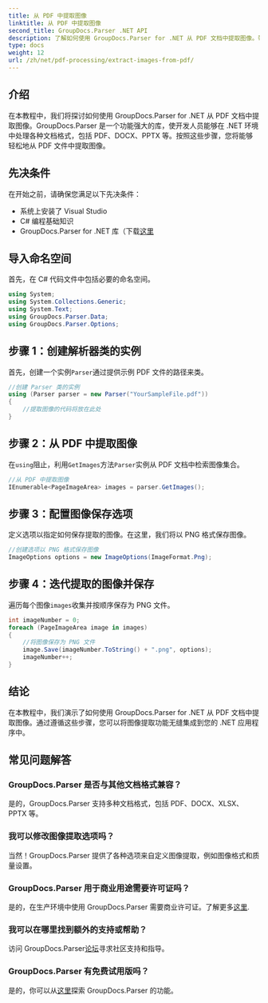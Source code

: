 ```yaml
---
title: 从 PDF 中提取图像
linktitle: 从 PDF 中提取图像
second_title: GroupDocs.Parser .NET API
description: 了解如何使用 GroupDocs.Parser for .NET 从 PDF 文档中提取图像。带有代码示例的分步指南。
type: docs
weight: 12
url: /zh/net/pdf-processing/extract-images-from-pdf/
---
```

## 介绍
在本教程中，我们将探讨如何使用 GroupDocs.Parser for .NET 从 PDF 文档中提取图像。GroupDocs.Parser 是一个功能强大的库，使开发人员能够在 .NET 环境中处理各种文档格式，包括 PDF、DOCX、PPTX 等。按照这些步骤，您将能够轻松地从 PDF 文件中提取图像。
## 先决条件
在开始之前，请确保您满足以下先决条件：
- 系统上安装了 Visual Studio
- C# 编程基础知识
-  GroupDocs.Parser for .NET 库（下载[这里](https://releases.groupdocs.com/parser/net/）)

## 导入命名空间
首先，在 C# 代码文件中包括必要的命名空间。
```csharp
using System;
using System.Collections.Generic;
using System.Text;
using GroupDocs.Parser.Data;
using GroupDocs.Parser.Options;
```
## 步骤 1：创建解析器类的实例
首先，创建一个实例`Parser`通过提供示例 PDF 文件的路径来类。
```csharp
//创建 Parser 类的实例
using (Parser parser = new Parser("YourSampleFile.pdf"))
{
    //提取图像的代码将放在此处
}
```
## 步骤 2：从 PDF 中提取图像
在`using`阻止，利用`GetImages`方法`Parser`实例从 PDF 文档中检索图像集合。
```csharp
//从 PDF 中提取图像
IEnumerable<PageImageArea> images = parser.GetImages();
```
## 步骤 3：配置图像保存选项
定义选项以指定如何保存提取的图像。在这里，我们将以 PNG 格式保存图像。
```csharp
//创建选项以 PNG 格式保存图像
ImageOptions options = new ImageOptions(ImageFormat.Png);
```
## 步骤 4：迭代提取的图像并保存
遍历每个图像`images`收集并按顺序保存为 PNG 文件。
```csharp
int imageNumber = 0;
foreach (PageImageArea image in images)
{
    //将图像保存为 PNG 文件
    image.Save(imageNumber.ToString() + ".png", options);
    imageNumber++;
}
```

## 结论
在本教程中，我们演示了如何使用 GroupDocs.Parser for .NET 从 PDF 文档中提取图像。通过遵循这些步骤，您可以将图像提取功能无缝集成到您的 .NET 应用程序中。

## 常见问题解答
### GroupDocs.Parser 是否与其他文档格式兼容？
是的，GroupDocs.Parser 支持多种文档格式，包括 PDF、DOCX、XLSX、PPTX 等。
### 我可以修改图像提取选项吗？
当然！GroupDocs.Parser 提供了各种选项来自定义图像提取，例如图像格式和质量设置。
### GroupDocs.Parser 用于商业用途需要许可证吗？
是的，在生产环境中使用 GroupDocs.Parser 需要商业许可证。了解更多[这里](https://purchase.groupdocs.com/buy).
### 我可以在哪里找到额外的支持或帮助？
访问 GroupDocs.Parser[论坛](https://forum.groupdocs.com/c/parser/17)寻求社区支持和指导。
### GroupDocs.Parser 有免费试用版吗？
是的，你可以从[这里](https://releases.groupdocs.com/)探索 GroupDocs.Parser 的功能。